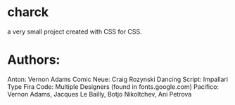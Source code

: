 # charck
a very small project created with CSS for CSS.




# Authors:

Anton: Vernon Adams
Comic Neue: Craig Rozynski
Dancing Script: Impallari Type
Fira Code: Multiple Designers (found in fonts.google.com)
Pacifico: Vernon Adams, Jacques Le Bailly, Botjo Nikoltchev, Ani Petrova

